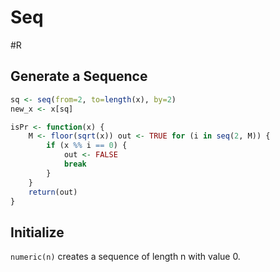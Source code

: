 # Seq
#R
## Generate a Sequence
```R
sq <- seq(from=2, to=length(x), by=2)
new_x <- x[sq]
```

```r
isPr <- function(x) {
	M <- floor(sqrt(x)) out <- TRUE for (i in seq(2, M)) {
		if (x %% i == 0) {
			out <- FALSE
			break
		}
	}
	return(out)
}
```

## Initialize
`numeric(n)` creates a sequence of length n with value 0.